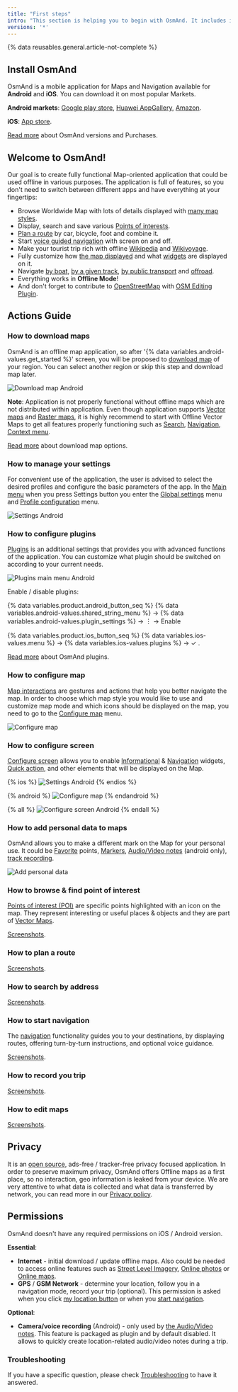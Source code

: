 ```yaml
---
title: "First steps"
intro: "This section is helping you to begin with OsmAnd. It includes information about  app installation, necessarily downloading and permission"
versions: '*'
---
```


{% data reusables.general.article-not-complete %}

## Install OsmAnd
OsmAnd is a mobile application for Maps and Navigation available for **Android** and **iOS**. You can download it on most popular Markets.

**Android markets**: [Google play store](https://play.google.com/store/apps/details?id=net.osmand&hl=en&gl=US), [Huawei AppGallery](https://appgallery.huawei.com/#/app/C101486545), [Amazon](https://www.amazon.com/OsmAnd-Maps-Navigation/dp/B00D0SA8I8/ref=sr_1_3?dchild=1&keywords=osmand&qid=1616685559&sr=8-3). 

**iOS**: [App store](https://apps.apple.com/us/app/osmand-maps-travel-navigate/id934850257).

[Read more](/osmand/purchases) about OsmAnd versions and Purchases.  

## Welcome to OsmAnd!

Our goal is to create fully functional Map-oriented application that could be used offline in various purposes. The application is full of features, so you don't need to switch between different apps and have everything at your fingertips:
- Browse Worldwide Map with lots of details displayed with [many map styles](/osmand/map/vector-maps).
- Display, search and save various [Points of interests](/osmand/map/point-layers-on-map).
- [Plan a route](/osmand/plan-route/create-route) by car, bicycle, foot and combine it.
- Start [voice guided navigation](/osmand/navigation/route-navigation) with screen on and off.
- Make your tourist trip rich with offline [Wikipedia](/osmand/plugins/wikipedia) and [Wikivoyage](/osmand/plan-route/travel-guides).
- Fully customize how [the map displayed](/osmand/map/configure-map-menu) and what [widgets](/osmand/widgets) are displayed on it.
- Navigate [by boat](/osmand/navigation/boat-navigation), [by a given track](/osmand/navigation/gpx-navigation), [by public transport](/osmand/navigation/public-transport-navigation) and [offroad](/osmand/navigation/markers-navigation).
- Everything works in **Offline Mode**!
- And don't forget to contribute to [OpenStreetMap](https://www.openstreetmap.org/) with [OSM Editing Plugin](/osmand/plugins/osm-editing).


## Actions Guide

### How to download maps

OsmAnd is an offline map application, so after '{% data variables.android-values.get_started %}' screen, you will be proposed to [download map](/osmand/start-with/download-maps#download---first-screen) of your region. You can select another region or skip this step and download map later. 

![Download map Android](/assets/images/settings/download_map_android.png)

**Note**: Application is not properly functional without offline maps which are not distributed within application. Even though application supports [Vector maps](/osmand/map/vector-maps) and  [Raster maps](/osmand/map/raster-maps), it is highly recommend to start with Offline Vector Maps to get all features properly functioning such as [Search](/osmand/search), [Navigation](//osmand/navigation),  [Context menu](/osmand/map/map-context-menu). 

[Read more](/osmand/start-with/download-maps) about download map options.

### How to manage your settings

For convenient use of the application, the user is advised to select the desired profiles and configure the basic parameters of the app.  In the [Main menu](/osmand/start-with/main-menu) when you press Settings button you enter the [Global settings](/osmand/personal/global-settings) menu and [Profile configuration](/osmand/personal/profiles) menu.

![Settings Android](/assets/images/settings/settings_android.png)

### How to configure plugins

[Plugins](/osmand/plugins) is an additional settings that provides you with advanced functions of the application. You can customize what plugin should be switched on according to your current needs. 

![Plugins main menu Android](/assets/images/plugins/plugins_main_menu_android.png)

Enable / disable plugins:

{% data variables.product.android_button_seq %} {% data variables.android-values.shared_string_menu %} → {% data variables.android-values.plugin_settings %} →  &#65049; → Enable

{% data variables.product.ios_button_seq %} {% data variables.ios-values.menu %} → {% data variables.ios-values.plugins %} → &#10003; .

[Read more](/osmand/plugins) about OsmAnd plugins.

### How to configure map
[Map interactions](/osmand/map/interact-with-map) are gestures and actions that help you better navigate the map. In order to choose which map style you would like to use and customize map mode and which icons should be displayed on the map, you need to go to the [Configure map](/osmand/map/configure-map-menu) menu. 

![Configure map](/assets/images/map/configure_map_menu_android.png)

### How to сonfigure screen

[Configure screen](/osmand/widgets/configure-screen) allows you to enable [Informational](/osmand/widgets/info-widgets) & [Navigation](/osmand/widgets/nav-widgets) widgets, [Quick action](/osmand/widgets/quick-action), and other elements that will be displayed on the Map.

{% ios %}
![Settings Android](/assets/images/settings/settings_android.png)
{% endios %}

{% android %}
![Configure map](/assets/images/map/configure_map_menu_android.png)
{% endandroid %}

{% all %}
![Configure screen Android](/assets/images/widgets/configure_screen_android.png)
{% endall %}

### How to add personal data to maps

OsmAnd allows you to make a different mark on the Map for your personal use. It could be [Favorite](/osmand/personal/favorites) points, [Markers](/osmand/personal/markers), [Audio/Video notes](/osmand/plugins/audio-video-notes) (android only), [track recording](/osmand/plugins/trip-recording).

![Add personal data](/assets/images/settings/personal_data_android.png)

### How to browse & find point of interest

[Points of interest (POI)](https://wiki.openstreetmap.org/wiki/Map_features#Amenity) are specific points highlighted with an icon on the map. They represent interesting or useful places & objects and they are part of [Vector Maps](/osmand/map/vector-maps).

[Screenshots]().

### How to plan a route

[Screenshots]().

### How to search by address

[Screenshots]().

### How to start navigation

The [navigation](/osmand/navigation) functionality guides you to your destinations, by displaying routes, offering turn-by-turn instructions, and optional voice guidance.

[Screenshots]().

### How to record you trip

[Screenshots]().

### How to edit maps

[Screenshots]().


## Privacy

It is an [open source](https://github.com/osmandapp/osmand), ads-free / tracker-free privacy focused application. In order to preserve maximum privacy, OsmAnd offers Offline maps as a first place, so no interaction, geo information is leaked from your device. We are very attentive to what data is collected and what data is transferred by network, you can read more in our [Privacy policy](https://osmand.net/help-online/privacy-policy). 

## Permissions

OsmAnd doesn't have any required permissions on iOS / Android version. 

**Essential**:
- **Internet** - initial download / update offline maps. Also could be needed to access online features such as [Street Level Imagery](/osmand/map/point-layers-on-map#-street-level-imagery), [Online photos](/osmand/map/map-context-menu#online-photos) or [Online maps](/osmand/map/raster-maps).
- **GPS** / **GSM Network** - determine your location, follow you in a navigation mode, record your trip (optional). This permission is asked when you click [my location button](/osmand/widgets/map-buttons#my-location--zoom) or when you [start navigation](/osmand/navigation/route-navigation).

**Optional**:
- **Camera/voice recording** (Android) - only used by [the Audio/Video notes](/osmand/plugins/audio-video-notes). This feature is packaged as plugin and by default disabled. It allows to quickly create location-related audio/video notes during a trip.

### Troubleshooting

If you have a specific question, please check [Troubleshooting](/osmand/troubleshooting) to have it answered.


